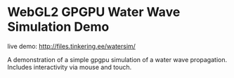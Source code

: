 # WebGL2 GPGPU Water Wave Simulation Demo

live demo:
http://files.tinkering.ee/watersim/

A demonstration of a simple gpgpu simulation of a water wave propagation.
Includes interactivity via mouse and touch.
